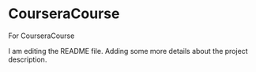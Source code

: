 # CourseraCourse
For CourseraCourse

I am editing the README file. Adding some more details about the project description.
